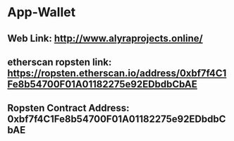# App-Wallet

## Web Link: http://www.alyraprojects.online/

## etherscan ropsten link: https://ropsten.etherscan.io/address/0xbf7f4C1Fe8b54700F01A01182275e92EDbdbCbAE

## Ropsten Contract Address: 0xbf7f4C1Fe8b54700F01A01182275e92EDbdbCbAE
